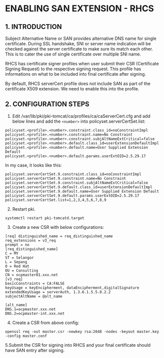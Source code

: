 # ENABLING SAN EXTENSION - RHCS 

## __1. INTRODUCTION__

Subject Alternative Name or SAN provides alternative DNS name for single certificate. During SSL handshake, SNI or server name indication will be checked against the server certificate to make sure its match each other. This is to cater the use of single certificate over multiple SNI name.

RHCS has certificate signer profiles when user submit their CSR (Certificate Signing Request) to the respective signing request. This profile has informations on what to be included into final certificate after signing.

By default, RHCS serverCert profile does not include SAN as part of the certificate X509 extension. We need to enable this into the profile.

## __2. CONFIGURATION STEPS__

1. Edit /var/lib/pki/pki-tomcat/ca/profiles/ca/caServerCert.cfg and add below lines and add the ```<number>``` into policyset.serverCertSet.list:

```
policyset.<profile>.<number>.constraint.class_id=noConstraintImpl
policyset.<profile>.<number>.constraint.name=No Constraint
policyset.<profile>.<number>.constraint.subjAltNameExtCritical=false
policyset.<profile>.<number>.default.class_id=userExtensionDefaultImpl
policyset.<profile>.<number>.default.name=User Supplied Extension Default
policyset.<profile>.<number>.default.params.userExtOID=2.5.29.17
```


In my case, it looks like this:
```
policyset.serverCertSet.9.constraint.class_id=noConstraintImpl
policyset.serverCertSet.9.constraint.name=No Constraint
policyset.serverCertSet.9.constraint.subjAltNameExtCritical=false
policyset.serverCertSet.9.default.class_id=userExtensionDefaultImpl
policyset.serverCertSet.9.default.name=User Supplied Extension Default
policyset.serverCertSet.9.default.params.userExtOID=2.5.29.17
policyset.serverCertSet.list=1,2,3,4,5,6,7,8,9
```

2. Restart pki.
```
systemctl restart pki-tomcatd.target
```

3. Create a new CSR with below configurations:
```
[req] distinguished_name = req_distinguished_name
req_extensions = v3_req
prompt = no
[req_distinguished_name]
C = MY
ST = Selangor
L = Sepang
O = Red Hat
OU = Consulting
CN = ocpmaster01.xxx.net
[v3_req]
basicConstraints = CA:FALSE
keyUsage = keyEncipherment, dataEncipherment,digitalSignature
extendedKeyUsage = serverAuth, 1.3.6.1.5.5.8.2.2
subjectAltName = @alt_name

[alt_name]
DNS.1=ocpmaster.xxx.net
DNS.2=ocpmaster-int.xxx.net
```

4. Create a CSR from above config:
```
openssl req -out master.csr -newkey rsa:2048 -nodes -keyout master.key -config master.conf
```

5.Submit the CSR for signing into RHCS and your final certificate should have SAN entry after signing.
